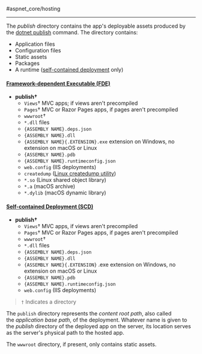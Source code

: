 #aspnet_core/hosting 

---

The _publish_ directory contains the app's deployable assets produced by the [dotnet publish](https://learn.microsoft.com/en-us/dotnet/core/tools/dotnet-publish) command. The directory contains:

-   Application files
-   Configuration files
-   Static assets
-   Packages
-   A runtime ([self-contained deployment](https://learn.microsoft.com/en-us/dotnet/core/deploying/#self-contained-deployments-scd) only)

#### [Framework-dependent Executable (FDE)](https://learn.microsoft.com/en-us/dotnet/core/deploying/#framework-dependent-executables-fde)

-   **publish†**
    -   `Views`† MVC apps; if views aren't precompiled
    -   `Pages`† MVC or Razor Pages apps, if pages aren't precompiled
    -   `wwwroot`†
    -   `*.dll` files
    -   `{ASSEMBLY NAME}.deps.json`
    -   `{ASSEMBLY NAME}.dll`
    -  `{ASSEMBLY NAME}{.EXTENSION}.exe` extension on Windows, no extension on macOS or Linux
    -   `{ASSEMBLY NAME}.pdb`
    -   `{ASSEMBLY NAME}.runtimeconfig.json`
    -   `web.config` (IIS deployments)
    -   `createdump` ([Linux createdump utility](https://github.com/dotnet/coreclr/blob/master/Documentation/botr/xplat-minidump-generation.md#configurationpolicy))
    -   `*.so` (Linux shared object library)
    -   `*.a` (macOS archive)
    -   `*.dylib` (macOS dynamic library)

#### [Self-contained Deployment (SCD)](https://learn.microsoft.com/en-us/dotnet/core/deploying/#self-contained-deployments-scd)

-   **publish†**
    -   `Views`† MVC apps, if views aren't precompiled
    -   `Pages`† MVC or Razor Pages apps, if pages aren't precompiled
    -   `wwwroot`†
    -   `*.dll` files
    -   `{ASSEMBLY NAME}.deps.json`
    -   `{ASSEMBLY NAME}.dll`
    -   `{ASSEMBLY NAME}{.EXTENSION}` .exe extension on Windows, no extension on macOS or Linux
    -   `{ASSEMBLY NAME}.pdb`
    -   `{ASSEMBLY NAME}.runtimeconfig.json`
    -   `web.config` (IIS deployments)

> `†` Indicates a directory

The `publish` directory represents the _content root path_, also called the _application base path_, of the deployment. Whatever name is given to the _publish_ directory of the deployed app on the server, its location serves as the server's physical path to the hosted app.

The `wwwroot` directory, if present, only contains static assets.